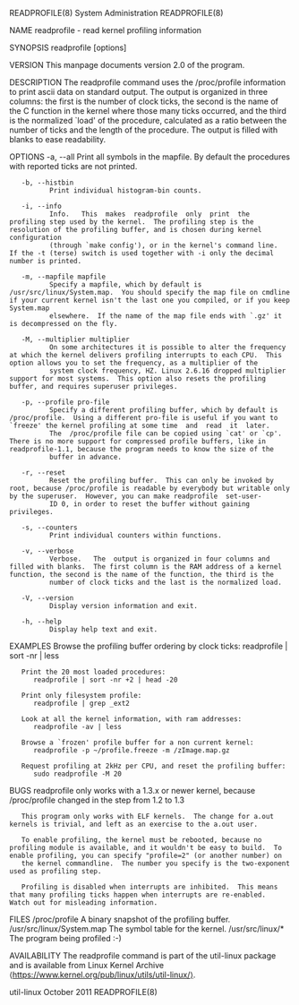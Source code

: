 READPROFILE(8)                                                                              System Administration                                                                              READPROFILE(8)

NAME
       readprofile - read kernel profiling information

SYNOPSIS
       readprofile [options]

VERSION
       This manpage documents version 2.0 of the program.

DESCRIPTION
       The  readprofile  command  uses the /proc/profile information to print ascii data on standard output.  The output is organized in three columns: the first is the number of clock ticks, the second is
       the name of the C function in the kernel where those many ticks occurred, and the third is the normalized `load' of the procedure, calculated as a ratio between the number of ticks and the length of
       the procedure.  The output is filled with blanks to ease readability.

OPTIONS
       -a, --all
              Print all symbols in the mapfile.  By default the procedures with reported ticks are not printed.

       -b, --histbin
              Print individual histogram-bin counts.

       -i, --info
              Info.   This  makes  readprofile  only  print  the  profiling step used by the kernel.  The profiling step is the resolution of the profiling buffer, and is chosen during kernel configuration
              (through `make config'), or in the kernel's command line.  If the -t (terse) switch is used together with -i only the decimal number is printed.

       -m, --mapfile mapfile
              Specify a mapfile, which by default is /usr/src/linux/System.map.  You should specify the map file on cmdline if your current kernel isn't the last one you compiled, or if you keep System.map
              elsewhere.  If the name of the map file ends with `.gz' it is decompressed on the fly.

       -M, --multiplier multiplier
              On some architectures it is possible to alter the frequency at which the kernel delivers profiling interrupts to each CPU.  This option allows you to set the frequency, as a multiplier of the
              system clock frequency, HZ. Linux 2.6.16 dropped multiplier support for most systems.  This option also resets the profiling buffer, and requires superuser privileges.

       -p, --profile pro-file
              Specify a different profiling buffer, which by default is /proc/profile.  Using a different pro-file is useful if you want to `freeze' the kernel profiling at some time  and  read  it  later.
              The  /proc/profile file can be copied using `cat' or `cp'.  There is no more support for compressed profile buffers, like in readprofile-1.1, because the program needs to know the size of the
              buffer in advance.

       -r, --reset
              Reset the profiling buffer.  This can only be invoked by root, because /proc/profile is readable by everybody but writable only by the superuser.  However, you can make readprofile  set-user-
              ID 0, in order to reset the buffer without gaining privileges.

       -s, --counters
              Print individual counters within functions.

       -v, --verbose
              Verbose.   The  output is organized in four columns and filled with blanks.  The first column is the RAM address of a kernel function, the second is the name of the function, the third is the
              number of clock ticks and the last is the normalized load.

       -V, --version
              Display version information and exit.

       -h, --help
              Display help text and exit.

EXAMPLES
       Browse the profiling buffer ordering by clock ticks:
          readprofile | sort -nr | less

       Print the 20 most loaded procedures:
          readprofile | sort -nr +2 | head -20

       Print only filesystem profile:
          readprofile | grep _ext2

       Look at all the kernel information, with ram addresses:
          readprofile -av | less

       Browse a `frozen' profile buffer for a non current kernel:
          readprofile -p ~/profile.freeze -m /zImage.map.gz

       Request profiling at 2kHz per CPU, and reset the profiling buffer:
          sudo readprofile -M 20

BUGS
       readprofile only works with a 1.3.x or newer kernel, because /proc/profile changed in the step from 1.2 to 1.3

       This program only works with ELF kernels.  The change for a.out kernels is trivial, and left as an exercise to the a.out user.

       To enable profiling, the kernel must be rebooted, because no profiling module is available, and it wouldn't be easy to build.  To enable profiling, you can specify "profile=2" (or another number) on
       the kernel commandline.  The number you specify is the two-exponent used as profiling step.

       Profiling is disabled when interrupts are inhibited.  This means that many profiling ticks happen when interrupts are re-enabled.  Watch out for misleading information.

FILES
       /proc/profile              A binary snapshot of the profiling buffer.
       /usr/src/linux/System.map  The symbol table for the kernel.
       /usr/src/linux/*           The program being profiled :-)

AVAILABILITY
       The readprofile command is part of the util-linux package and is available from Linux Kernel Archive ⟨https://www.kernel.org/pub/linux/utils/util-linux/⟩.

util-linux                                                                                       October 2011                                                                                  READPROFILE(8)
